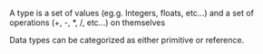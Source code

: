 A type is a set of values (eg.g. Integers, floats, etc...) and a set of operations (+, -, *, /, etc...) on themselves

Data types can be categorized as either primitive or reference. 